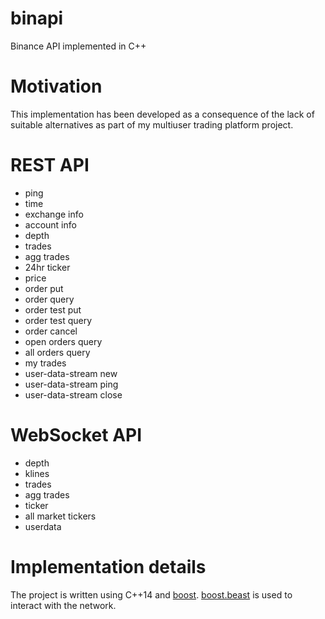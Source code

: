 # binapi
Binance API implemented in C++

# Motivation
This implementation has been developed as a consequence of the lack of suitable alternatives as part of my multiuser trading platform project.

# REST API
- ping
- time
- exchange info
- account info
- depth
- trades
- agg trades
- 24hr ticker
- price
- order put
- order query
- order test put
- order test query
- order cancel
- open orders query
- all orders query
- my trades
- user-data-stream new
- user-data-stream ping
- user-data-stream close

# WebSocket API
- depth
- klines
- trades
- agg trades
- ticker
- all market tickers
- userdata

# Implementation details
The project is written using C++14 and [boost](https://www.boost.org/). [boost.beast](https://www.boost.org/doc/libs/1_73_0/libs/beast/index.html) is used to interact with the network.

